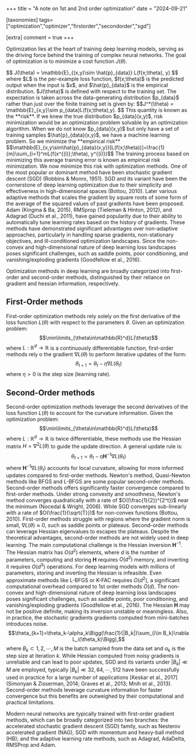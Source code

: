 +++
title = "A note on 1st and 2nd order optimization"
date = "2024-09-21"

[taxonomies]
tags=["optimization","optimizer","firstorder","secondorder","sgd"]

[extra]
comment = true
+++

Optimization lies at the heart of training deep learning models, serving as the driving force behind the training of complex neural networks. The goal of optimization is to minimize a cost function $J(\theta)$.
<div>
$$
J(\theta) = \mathbb{E}_{(x,y)\sim \hat{p}_{data}} L(f(x;\theta), y)
$$
</div>
where $L$ is the per-example loss function, $f(x;\theta)$ is the predicted output when the input is $x$, and $\hat{p}_{data}$ is the empirical distribution. $J(\theta)$ is defined with respect to the training set. The expectation is taken across the data-generating distribution $p_{data}$ rather than just over the finite training set is given by:
$$J^*(\theta) = \mathbb{E}_{x,y}\sim p_{data}L(f(x;\theta),y).
$$
This quantity is known as the **risk**. If we knew the true distribution $p_{data}(x,y)$, risk minimization would be an optimization problem solvable by an optimization algorithm. When we do not know $p_{data}(x,y)$ but only have a set of training samples $\hat{p}_{data}(x,y)$, we have a machine learning problem. So we minimize the **empirical risk**
$$\mathbb{E}_{x,y\sim\hat{p}_{data}(x,y)}[L(f(x;\theta))]=\frac{1}{m}\sum_{i=1}^mL(f(x^{(i)};\theta), y^{(i)})$$
The training process based on minimizing this average training error is known as empirical risk minimization. We now minimize this risk with optimization methods. One of the most popular or dominant method have been stochastic gradient descent (SGD) (Robbins & Monro, 1951). SGD and its variant have been the cornerstone of deep learning optimization due to their simplicity and effectiveness in high-dimensional spaces (Bottou, 2010). Later various adaptive methods that scales the gradient by square roots of some form of the average of the squared values of past gradients have been proposed. Adam (Kingma & Ba, 2015), RMSprop (Tieleman & Hinton, 2012), and Adagrad (Duchi et al., 2011), have gained popularity due to their ability to automatically tune learning rates based on the history of gradients. These methods have demonstrated significant advantages over non-adaptive approaches, particularly in handling sparse gradients, non-stationary objectives, and ill-conditioned optimization landscapes. Since the non-convex and high-dimensional nature of deep learning loss landscapes poses significant challenges, such as saddle points, poor conditioning, and vanishing/exploding gradients (Goodfellow et al., 2016).

Optimization methods in deep learning are broadly categorized into first-order and second-order methods, distinguished by their reliance on gradient and hessian information, respectively.

## First-Order methods

First-order optimization methods rely solely on the first derivative of the loss function $L(\theta)$ with respect to the parameters $\theta$. Given an optimization problem:
$$\min\limits_{\theta\in\mathbb{R}^d}L(\theta)$$
where $L:\mathbb{R}^d\rightarrow\mathbb{R}$ is a continuously differentiable function, first-order methods rely o the gradient $\nabla L(\theta)$ to perform iterative updates of the form:
$$\theta_{t+1}=\theta_t-\eta\nabla L(\theta_t)$$
where $\eta >0$ is the step size (learning rate).

## Second-Order methods

Second-order optimization methods leverage the second derivatives of the loss function $L(\theta)$ to account for the curvature information. Given the optimization problem:
$$\min\limits_{\theta\in\mathbb{R}^d}L(\theta)$$
where $L:\mathbb{R}^d\rightarrow\mathbb{R}$ is twice differentiable, these methods use the Hessian matrix $H=\nabla^2L(\theta)$ to guide the update direction. A general update rule is:
$$\theta_{t+1}=\theta_t-\eta\mathbf{H}^{-1}\nabla L(\theta_t)$$
where $\mathbf{H}^{-1}\nabla L(\theta_t)$ accounts for local curvature, allowing for more informed updates compared to first-order methods. Newton's method, Quasi-Newton methods like BFGS and L-BFGS are some popular second-order methods.
Second-order methods offers significantly faster convergence compared to first-order methods. Under strong convexity and smoothness, Newton's method converges quadratically with a rate of $O((\frac{1}{2})^{2^t})$ near the minimum (Nocedal & Wright, 2006). While SGD converges sub-linearly with a rate of $O(\frac{1}{\sqrt{T}})$ for non-convex functions (Bottou, 2010). First-order methods struggle with regions where the gradient norm is small, $\nabla L(\theta) \approx 0$, such as saddle points or plateaus. Second-order methods can leverage Hessian eigenvalues to escapes the plateaus.
Despite the theoretical advantages, second-order methods are not widely used in deep learning. The main computational challenge is the Hessian inversion $\mathbf{H}^{-1}$. The Hessian matrix has $O(d^2)$ elements, where $d$ is the number of parameters, computing and storing $\mathbf{H}$ requires $O(d^2)$ memory, and inverting it requires $O(d^3)$ operations. For deep learning models with millions of parameters, storing and inverting the Hessian is infeasible. Even approximate methods like L-BFGS or K-FAC requires $O(d^2)$, a significant computational overhead compared to 1st order methods $O(d)$.
The non-convex and high-dimensional nature of deep learning loss landscapes poses significant challenges, such as saddle points, poor conditioning, and vanishing/exploding gradients (Goodfellow et al., 2016). The Hessian $\mathbf{H}$ may not be positive definite, making its inversion unstable or meaningless. Also, in practice, the stochastic gradients gradients computed from mini-batches introduces noise.
$$\theta_{k+1}=\theta_k-\alpha_k\Bigg(\frac{1}{|B_k|}\sum_{i\in B_k}\nabla L_i(\theta_k)\Bigg),$$
where $B_k\subset {1,2,\cdots,M}$ is the batch sampled from the data set and $\alpha_k$ is the step size at iteration $k$. While Hessian computed from noisy gradients is unreliable and can lead to poor updates, SGD and its variants under $|B_k|\ll M$ are employed, typically $|B_k| \ll {32, 64, \cdots , 512}$ have been successfully used in practice for a large number of applications [Keskar et al., 2017] (Simonyan & Zisserman, 2014; Graves et al., 2013; Mnih et al., 2013).
Second-order methods leverage curvature information for faster convergence but this benefits are outweighed by their computational and practical limitations.


Modern neural networks are typically trained with first-order gradient methods, which can be broadly categorized into two branches: the accelerated stochastic gradient descent (SGD) family, such as Nesterov accelerated gradient (NAG), SGD with momentum and heavy-ball method (HB); and the adaptive learning rate methods, such as Adagrad, AdaDelta, RMSProp and Adam.